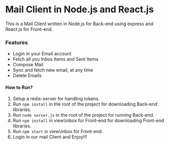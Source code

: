 # Mail Client in Node.js and React.js
This is a Mail Client written in Node.js for Back-end using express and React.js for Front-end. 

### Features
- Login in your Email account
- Fetch all you Inbox Items and Sent Items
- Compose Mail
- Sync and fetch new email, at any time
- Delete Emails

#### How to Run?
1. Setup a redis-server for handling tokens.
2. Run `npm install` in the root of the project for downloading Back-end libraries.
3. Run `node server.js` in the root of the project for running Back-end.
4. Run `npm install` in  view\inbox for Front-end for downloading Front-end libraries.
5. Run `npm start` in view\inbox for Front-end.
6. Login in our mail Client and Enjoy!!!
